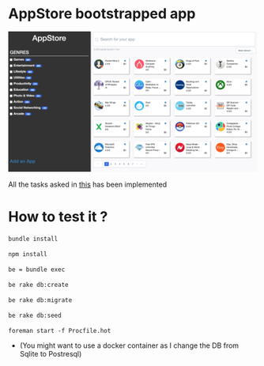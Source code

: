 # AppStore bootstrapped app

![screenshot1](https://github.com/pagealexandre/appstore/blob/master/img/Screen%20Shot%202017-11-12%20at%2019.33.50.png)

All the tasks asked in [this](https://gist.github.com/Jerskouille/553717eb770be0a2665be8b8a20ed6e7) has been implemented

# How to test it ?

`bundle install`

`npm install`

`be = bundle exec`

`be rake db:create`

`be rake db:migrate`

`be rake db:seed`

`foreman start -f Procfile.hot`

- (You might want to use a docker container as I change the DB from Sqlite to Postresql)
